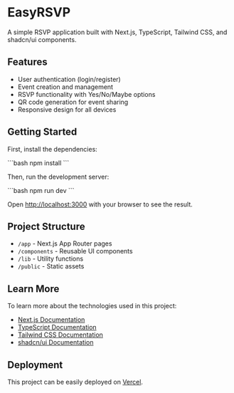 # EasyRSVP

A simple RSVP application built with Next.js, TypeScript, Tailwind CSS, and shadcn/ui components.

## Features

- User authentication (login/register)
- Event creation and management
- RSVP functionality with Yes/No/Maybe options
- QR code generation for event sharing
- Responsive design for all devices

## Getting Started

First, install the dependencies:

\`\`\`bash
npm install
\`\`\`

Then, run the development server:

\`\`\`bash
npm run dev
\`\`\`

Open [http://localhost:3000](http://localhost:3000) with your browser to see the result.

## Project Structure

- `/app` - Next.js App Router pages
- `/components` - Reusable UI components
- `/lib` - Utility functions
- `/public` - Static assets

## Learn More

To learn more about the technologies used in this project:

- [Next.js Documentation](https://nextjs.org/docs)
- [TypeScript Documentation](https://www.typescriptlang.org/docs/)
- [Tailwind CSS Documentation](https://tailwindcss.com/docs)
- [shadcn/ui Documentation](https://ui.shadcn.com)

## Deployment

This project can be easily deployed on [Vercel](https://vercel.com/).
